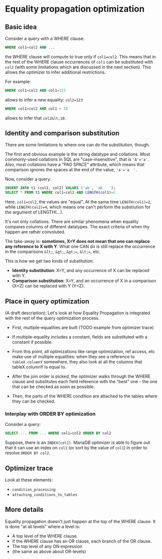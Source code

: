 # Equality propagation optimization

## Basic idea

Consider a query with a WHERE clause:

```sql
WHERE col1=col2 AND ...
```

the WHERE clause will compute to true only if `col1=col2`. This means that in the rest of the WHERE clause occurrences of `col1` can be substituted with `col2` (with some limitations which are discussed in the next section). This allows the optimizer to infer additional restrictions.

For example:

```sql
WHERE col1=col2 AND col1=123
```

allows to infer a new equality: `col2=123`

```sql
WHERE col1=col2 AND col1 < 10 
```

allows to infer that `col2&lt;10`.

## Identity and comparison substitution

There are some limitations to where one can do the substitution, though.

The first and obvious example is the string datatype and collations.  Most commonly-used collations in SQL  are "case-insensitive", that is `'A'='a'`.   Also, most collations have a "PAD SPACE" attribute, which means that comparison ignores the spaces at the end of the value, `'a'='a  '`.

Now, consider a query:

```sql
INSERT INTO t1 (col1, col2) VALUES ('ab', 'ab   ');
SELECT * FROM t1 WHERE col1=col2 AND LENGTH(col1)=2
```

Here, `col1=col2`, the values are "equal".  At the same time `LENGTH(col1)=2`,  while `LENGTH(col2)=4`,  which means one can't perform the substiution for the argument of LENGTH(...).

It's not only collations. There are similar phenomena when equality compares columns of different datatypes. The exact criteria of when thy happen are rather convoluted.

The take-away is: <strong>sometimes,  X=Y does not mean that one can replace any reference to X with Y</strong>. 
What one CAN do is still replace the occurrence in the comparisons  `&lt;`, `&gt;`, `&gt;=`, `&lt;=`, etc.

This is how we get two kinds of substitution:

- <strong>Identity substitution</strong>:  X=Y, and any occurrence of X can be replaced with Y.
- <strong>Comparison substitution</strong>: X=Y, and an occurrence of X in a comparison  (X&lt;Z) can be replaced with Y  (Y&lt;Z).

## Place in query optimization

(A draft description): 
Let's look at how Equality Propagation is integrated with the rest of the query optimization process.

- First, multiple-equalities are built (TODO example from optimizer trace)
<ul start="1"><li>If multiple-equality includes a constant, fields are substituted with a constant if possible.
</li></ul>

- From this point, all optimizations like range optimization, ref access, etc make use of multiple equalities: when they see a reference to `tableX.columnY` somewhere, they also look at all the columns that tableX.columnY is equal to.

- After the join order is picked, the optimizer walks through the WHERE clause and substitutes each field reference with the "best" one - the one that can be checked as soon as possible.
<ul start="1"><li>Then, the parts of the WHERE condition are attached to the tables where they can be checked.
</li></ul>

### Interplay with ORDER BY optimization

Consider a query:

```sql
SELECT ... FROM ... WHERE col1=col2 ORDER BY col2
```

Suppose, there is an `INDEX(col1)`. MariaDB optimizer is able to figure out that it can use an index on `col1` (or sort by the value of `col1`) in order to resolve `ORDER BY col2`.

## Optimizer trace

Look at these elements:

- `condition_processing`
- `attaching_conditions_to_tables`

## More details

Equality propagation doesn't just happen at the top of the WHERE clause.  It is done "at all levels" where a level is:

- A top level of the WHERE clause.
- If the WHERE clause has an OR clause, each branch of the OR clause.
- The top level of any ON expression
- (the same as above about OR-levels)